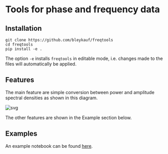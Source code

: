 # Tools for phase and frequency data

## Installation

```
git clone https://github.com/bleykauf/freqtools
cd freqtools
pip install -e .
```

The option `-e` installs `freqtools` in editable mode, i.e. changes made to the files
will automatically be applied.

## Features

The main feature are simple conversion between power and amplitude spectral densities as shown in this diagram.

![svg](./docs/representations.svg)

The other features are shown in the Example section below.

## Examples

An example notebook can be found [here](examples/Examples.ipynb).
